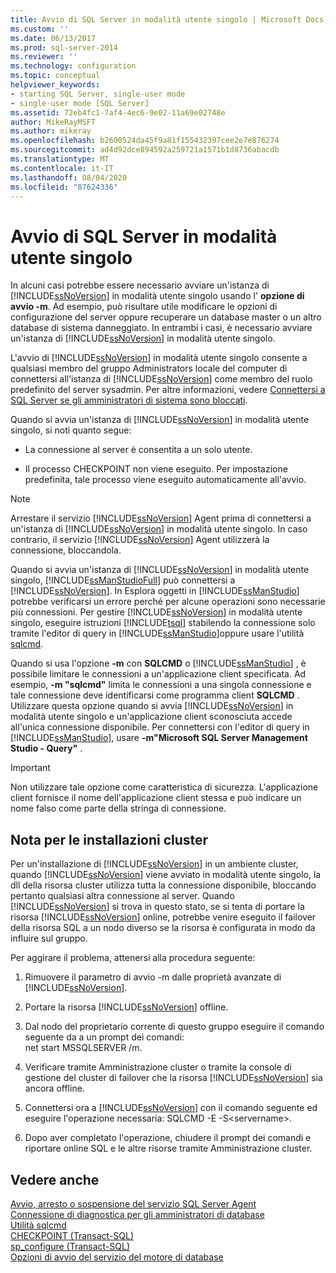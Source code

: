 ```yaml
---
title: Avvio di SQL Server in modalità utente singolo | Microsoft Docs
ms.custom: ''
ms.date: 06/13/2017
ms.prod: sql-server-2014
ms.reviewer: ''
ms.technology: configuration
ms.topic: conceptual
helpviewer_keywords:
- starting SQL Server, single-user mode
- single-user mode [SQL Server]
ms.assetid: 72eb4fc1-7af4-4ec6-9e02-11a69e02748e
author: MikeRayMSFT
ms.author: mikeray
ms.openlocfilehash: b2600524da45f9a81f155432397cee2e7e876274
ms.sourcegitcommit: ad4d92dce894592a259721a1571b1d8736abacdb
ms.translationtype: MT
ms.contentlocale: it-IT
ms.lasthandoff: 08/04/2020
ms.locfileid: "87624336"
---
```

# <a name="start-sql-server-in-single-user-mode"></a>Avvio di SQL Server in modalità utente singolo
  In alcuni casi potrebbe essere necessario avviare un'istanza di [!INCLUDE[ssNoVersion](../../includes/ssnoversion-md.md)] in modalità utente singolo usando l' **opzione di avvio -m**. Ad esempio, può risultare utile modificare le opzioni di configurazione del server oppure recuperare un database master o un altro database di sistema danneggiato. In entrambi i casi, è necessario avviare un'istanza di [!INCLUDE[ssNoVersion](../../includes/ssnoversion-md.md)] in modalità utente singolo.  
  
 L'avvio di [!INCLUDE[ssNoVersion](../../includes/ssnoversion-md.md)] in modalità utente singolo consente a qualsiasi membro del gruppo Administrators locale del computer di connettersi all'istanza di [!INCLUDE[ssNoVersion](../../includes/ssnoversion-md.md)] come membro del ruolo predefinito del server sysadmin. Per altre informazioni, vedere [Connettersi a SQL Server se gli amministratori di sistema sono bloccati](connect-to-sql-server-when-system-administrators-are-locked-out.md).  
  
 Quando si avvia un'istanza di [!INCLUDE[ssNoVersion](../../includes/ssnoversion-md.md)] in modalità utente singolo, si noti quanto segue:  
  
-   La connessione al server è consentita a un solo utente.  
  
-   Il processo CHECKPOINT non viene eseguito. Per impostazione predefinita, tale processo viene eseguito automaticamente all'avvio.  
  
> [!NOTE]  
>  Arrestare il servizio [!INCLUDE[ssNoVersion](../../includes/ssnoversion-md.md)] Agent prima di connettersi a un'istanza di [!INCLUDE[ssNoVersion](../../includes/ssnoversion-md.md)] in modalità utente singolo. In caso contrario, il servizio [!INCLUDE[ssNoVersion](../../includes/ssnoversion-md.md)] Agent utilizzerà la connessione, bloccandola.  
  
 Quando si avvia un'istanza di [!INCLUDE[ssNoVersion](../../includes/ssnoversion-md.md)] in modalità utente singolo, [!INCLUDE[ssManStudioFull](../../includes/ssmanstudiofull-md.md)] può connettersi a [!INCLUDE[ssNoVersion](../../includes/ssnoversion-md.md)]. In Esplora oggetti in [!INCLUDE[ssManStudio](../../includes/ssmanstudio-md.md)] potrebbe verificarsi un errore perché per alcune operazioni sono necessarie più connessioni. Per gestire [!INCLUDE[ssNoVersion](../../includes/ssnoversion-md.md)] in modalità utente singolo, eseguire istruzioni [!INCLUDE[tsql](../../includes/tsql-md.md)] stabilendo la connessione solo tramite l'editor di query in [!INCLUDE[ssManStudio](../../includes/ssmanstudio-md.md)]oppure usare l'utilità [sqlcmd](../../tools/sqlcmd-utility.md).  
  
 Quando si usa l'opzione **-m** con **SQLCMD** o [!INCLUDE[ssManStudio](../../includes/ssmanstudio-md.md)] , è possibile limitare le connessioni a un'applicazione client specificata. Ad esempio, **-m "sqlcmd"** limita le connessioni a una singola connessione e tale connessione deve identificarsi come programma client **SQLCMD** . Utilizzare questa opzione quando si avvia [!INCLUDE[ssNoVersion](../../includes/ssnoversion-md.md)] in modalità utente singolo e un'applicazione client sconosciuta accede all'unica connessione disponibile. Per connettersi con l'editor di query in [!INCLUDE[ssManStudio](../../includes/ssmanstudio-md.md)], usare **-m"Microsoft SQL Server Management Studio - Query"** .  
  
> [!IMPORTANT]  
>  Non utilizzare tale opzione come caratteristica di sicurezza. L'applicazione client fornisce il nome dell'applicazione client stessa e può indicare un nome falso come parte della stringa di connessione.  
  
## <a name="note-for-clustered-installations"></a>Nota per le installazioni cluster  
 Per un'installazione di [!INCLUDE[ssNoVersion](../../includes/ssnoversion-md.md)] in un ambiente cluster, quando [!INCLUDE[ssNoVersion](../../includes/ssnoversion-md.md)] viene avviato in modalità utente singolo, la dll della risorsa cluster utilizza tutta la connessione disponibile, bloccando pertanto qualsiasi altra connessione al server. Quando [!INCLUDE[ssNoVersion](../../includes/ssnoversion-md.md)] si trova in questo stato, se si tenta di portare la risorsa [!INCLUDE[ssNoVersion](../../includes/ssnoversion-md.md)] online, potrebbe venire eseguito il failover della risorsa SQL a un nodo diverso se la risorsa è configurata in modo da influire sul gruppo.  
  
 Per aggirare il problema, attenersi alla procedura seguente:  
  
1.  Rimuovere il parametro di avvio -m dalle proprietà avanzate di [!INCLUDE[ssNoVersion](../../includes/ssnoversion-md.md)].  
  
2.  Portare la risorsa [!INCLUDE[ssNoVersion](../../includes/ssnoversion-md.md)] offline.  
  
3.  Dal nodo del proprietario corrente di questo gruppo eseguire il comando seguente da a un prompt dei comandi:  
    net start MSSQLSERVER /m.  
  
4.  Verificare tramite Amministrazione cluster o tramite la console di gestione del cluster di failover che la risorsa [!INCLUDE[ssNoVersion](../../includes/ssnoversion-md.md)] sia ancora offline.  
  
5.  Connettersi ora a [!INCLUDE[ssNoVersion](../../includes/ssnoversion-md.md)] con il comando seguente ed eseguire l'operazione necessaria: SQLCMD -E -S\<servername>.  
  
6.  Dopo aver completato l'operazione, chiudere il prompt dei comandi e riportare online SQL e le altre risorse tramite Amministrazione cluster.  
  
## <a name="see-also"></a>Vedere anche  
 [Avvio, arresto o sospensione del servizio SQL Server Agent](../../ssms/agent/start-stop-or-pause-the-sql-server-agent-service.md)   
 [Connessione di diagnostica per gli amministratori di database](diagnostic-connection-for-database-administrators.md)   
 [Utilità sqlcmd](../../tools/sqlcmd-utility.md)   
 [CHECKPOINT &#40;Transact-SQL&#41;](/sql/t-sql/language-elements/checkpoint-transact-sql)   
 [sp_configure &#40;Transact-SQL&#41;](/sql/relational-databases/system-stored-procedures/sp-configure-transact-sql)   
 [Opzioni di avvio del servizio del motore di database](database-engine-service-startup-options.md)  
  
  

